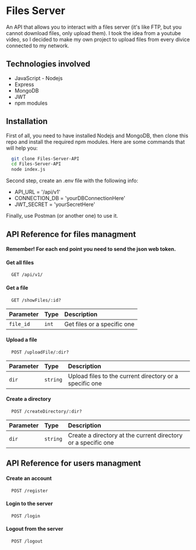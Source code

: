 # Files Server

An API that allows you to interact with a files server (it's like FTP, but you cannot download files, only upload them). I took the idea from a youtube video, so I decided to make my own project to upload files from every divice connected to my network.

## Technologies involved
- JavaScript - Nodejs
- Express
- MongoDB
- JWT
- npm modules

## Installation

First of all, you need to have installed Nodejs and MongoDB, then clone this repo and install the required npm modules. Here are some commands that will help you:
```bash
  git clone Files-Server-API
  cd Files-Server-API
  node index.js
```
Second step, create an .env file with the following info:
- API_URL = '/api/v1'
- CONNECTION_DB = 'yourDBConnectionHere'
- JWT_SECRET = 'yourSecretHere'

Finally, use Postman (or another one) to use it.
## API Reference for files managment

#### Remember! For each end point you need to send the json web token.

#### Get all files
```http
  GET /api/v1/
```

#### Get a file

```http
  GET /showFiles/:id?
```

| Parameter | Type     | Description                |
| :-------- | :------- | :------------------------- |
| `file_id` | `int` | Get files or a specific one|

#### Upload a file

```http
  POST /uploadFile/:dir?
```

| Parameter | Type     | Description                       |
| :-------- | :------- | :-------------------------------- |
| `dir`      | `string` | Upload files to the current directory or a specific one |

#### Create a directory

```http
  POST /createDirectory/:dir?
```

| Parameter | Type     | Description                       |
| :-------- | :------- | :-------------------------------- |
| `dir`      | `string` | Create a directory at the current directory or a specific one |


## API Reference for users managment

#### Create an account

```http
  POST /register
```

#### Login to the server

```http
  POST /login
```

#### Logout from the server

```http
  POST /logout
```
